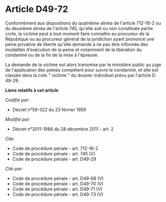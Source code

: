 # Article D49-72

Conformément aux dispositions du quatrième alinéa de l'article 712-16-2 ou du deuxième alinéa de l'article 745, qu'elle soit
ou non constituée partie civile, la victime peut à tout moment faire connaître au procureur de la République ou au procureur
général de la juridiction ayant prononcé une peine privative de liberté qu'elle demande à ne pas être informée des modalités
d'exécution de la peine et notamment de la libération du condamné ou de la fin de la mise à l'épreuve. 

La demande de la victime est alors transmise par le ministère public au juge de l'application des peines compétent pour
suivre le condamné, et elle est classée dans la cote " victime " du dossier individuel prévu par l'article D. 49-29.

**Liens relatifs à cet article**

_Codifié par_:

  - Décret n°59-322 du 23 février 1959

_Modifié par_:

  - Décret n°2011-1986 du 28 décembre 2011 - art. 2

_Cite_:

  - Code de procédure pénale - art. 712-16-2
  - Code de procédure pénale - art. 745 (V)
  - Code de procédure pénale - art. D49-29

_Cité par_:

  - Code de procédure pénale - art. D49-68 (V)
  - Code de procédure pénale - art. D49-70 (V)
  - Code de procédure pénale - art. D49-71 (V)
  - Code de procédure pénale - art. D49-73 (V)
